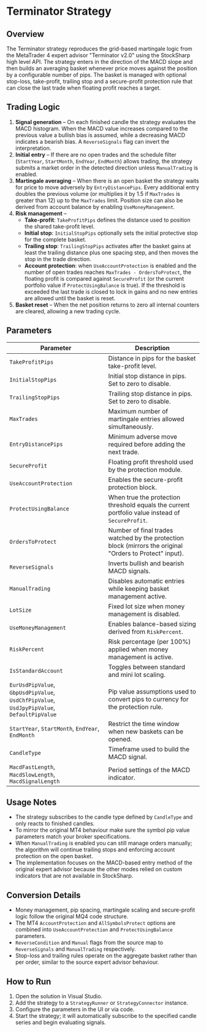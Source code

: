 # Terminator Strategy

## Overview

The Terminator strategy reproduces the grid-based martingale logic from the MetaTrader 4 expert advisor "Terminator v2.0" using the StockSharp high level API. The strategy enters in the direction of the MACD slope and then builds an averaging basket whenever price moves against the position by a configurable number of pips. The basket is managed with optional stop-loss, take-profit, trailing stop and a secure-profit protection rule that can close the last trade when floating profit reaches a target.

## Trading Logic

1. **Signal generation** – On each finished candle the strategy evaluates the MACD histogram. When the MACD value increases compared to the previous value a bullish bias is assumed, while a decreasing MACD indicates a bearish bias. A `ReverseSignals` flag can invert the interpretation.
2. **Initial entry** – If there are no open trades and the schedule filter (`StartYear`, `StartMonth`, `EndYear`, `EndMonth`) allows trading, the strategy submits a market order in the detected direction unless `ManualTrading` is enabled.
3. **Martingale averaging** – When there is an open basket the strategy waits for price to move adversely by `EntryDistancePips`. Every additional entry doubles the previous volume (or multiplies it by 1.5 if `MaxTrades` is greater than 12) up to the `MaxTrades` limit. Position size can also be derived from account balance by enabling `UseMoneyManagement`.
4. **Risk management** –
   - **Take-profit**: `TakeProfitPips` defines the distance used to position the shared take-profit level.
   - **Initial stop**: `InitialStopPips` optionally sets the initial protective stop for the complete basket.
   - **Trailing stop**: `TrailingStopPips` activates after the basket gains at least the trailing distance plus one spacing step, and then moves the stop in the trade direction.
   - **Account protection**: when `UseAccountProtection` is enabled and the number of open trades reaches `MaxTrades - OrdersToProtect`, the floating profit is compared against `SecureProfit` (or the current portfolio value if `ProtectUsingBalance` is true). If the threshold is exceeded the last trade is closed to lock in gains and no new entries are allowed until the basket is reset.
5. **Basket reset** – When the net position returns to zero all internal counters are cleared, allowing a new trading cycle.

## Parameters

| Parameter | Description |
|-----------|-------------|
| `TakeProfitPips` | Distance in pips for the basket take-profit level. |
| `InitialStopPips` | Initial stop distance in pips. Set to zero to disable. |
| `TrailingStopPips` | Trailing stop distance in pips. Set to zero to disable. |
| `MaxTrades` | Maximum number of martingale entries allowed simultaneously. |
| `EntryDistancePips` | Minimum adverse move required before adding the next trade. |
| `SecureProfit` | Floating profit threshold used by the protection module. |
| `UseAccountProtection` | Enables the secure-profit protection block. |
| `ProtectUsingBalance` | When true the protection threshold equals the current portfolio value instead of `SecureProfit`. |
| `OrdersToProtect` | Number of final trades watched by the protection block (mirrors the original "Orders to Protect" input). |
| `ReverseSignals` | Inverts bullish and bearish MACD signals. |
| `ManualTrading` | Disables automatic entries while keeping basket management active. |
| `LotSize` | Fixed lot size when money management is disabled. |
| `UseMoneyManagement` | Enables balance-based sizing derived from `RiskPercent`. |
| `RiskPercent` | Risk percentage (per 100%) applied when money management is active. |
| `IsStandardAccount` | Toggles between standard and mini lot scaling. |
| `EurUsdPipValue`, `GbpUsdPipValue`, `UsdChfPipValue`, `UsdJpyPipValue`, `DefaultPipValue` | Pip value assumptions used to convert pips to currency for the protection rule. |
| `StartYear`, `StartMonth`, `EndYear`, `EndMonth` | Restrict the time window when new baskets can be opened. |
| `CandleType` | Timeframe used to build the MACD signal. |
| `MacdFastLength`, `MacdSlowLength`, `MacdSignalLength` | Period settings of the MACD indicator. |

## Usage Notes

- The strategy subscribes to the candle type defined by `CandleType` and only reacts to finished candles.
- To mirror the original MT4 behaviour make sure the symbol pip value parameters match your broker specifications.
- When `ManualTrading` is enabled you can still manage orders manually; the algorithm will continue trailing stops and enforcing account protection on the open basket.
- The implementation focuses on the MACD-based entry method of the original expert advisor because the other modes relied on custom indicators that are not available in StockSharp.

## Conversion Details

- Money management, pip spacing, martingale scaling and secure-profit logic follow the original MQ4 code structure.
- The MT4 `AccountProtection` and `AllSymbolsProtect` options are combined into `UseAccountProtection` and `ProtectUsingBalance` parameters.
- `ReverseCondition` and `Manual` flags from the source map to `ReverseSignals` and `ManualTrading` respectively.
- Stop-loss and trailing rules operate on the aggregate basket rather than per order, similar to the source expert advisor behaviour.

## How to Run

1. Open the solution in Visual Studio.
2. Add the strategy to a `StrategyRunner` or `StrategyConnector` instance.
3. Configure the parameters in the UI or via code.
4. Start the strategy; it will automatically subscribe to the specified candle series and begin evaluating signals.
